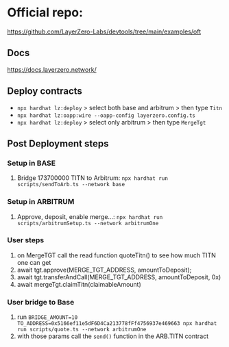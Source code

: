 # Official repo:

https://github.com/LayerZero-Labs/devtools/tree/main/examples/oft

## Docs

https://docs.layerzero.network/

## Deploy contracts

- `npx hardhat lz:deploy` > select both base and arbitrum > then type `Titn`
- `npx hardhat lz:oapp:wire --oapp-config layerzero.config.ts`
- `npx hardhat lz:deploy` > select only arbitrum > then type `MergeTgt`

## Post Deployment steps

### Setup in BASE

1. Bridge 173700000 TITN to Arbitrum: `npx hardhat run scripts/sendToArb.ts --network base`

### Setup in ARBITRUM

1. Approve, deposit, enable merge...: `npx hardhat run scripts/arbitrumSetup.ts --network arbitrumOne`

### User steps

1. on MergeTGT call the read function quoteTitn() to see how much TITN one can get
2. await tgt.approve(MERGE_TGT_ADDRESS, amountToDeposit);
3. await tgt.transferAndCall(MERGE_TGT_ADDRESS, amountToDeposit, 0x)
4. await mergeTgt.claimTitn(claimableAmount)

### User bridge to Base

1. run `BRIDGE_AMOUNT=10 TO_ADDRESS=0x5166ef11e5dF6D4Ca213778fFf4756937e469663 npx hardhat run scripts/quote.ts --network arbitrumOne`
2. with those params call the `send()` function in the ARB.TITN contract
